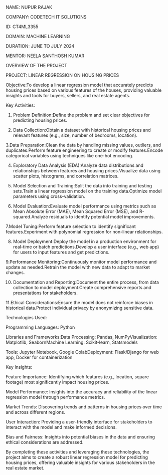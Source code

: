 NAME: NUPUR RAJAK

COMPANY: CODETECH IT SOLUTIONS 

ID: CT4ML3355

DOMAIN: MACHINE LEARNING 

DURATION: JUNE TO JULY 2024

MENTOR: NEELA SANTHOSH KUMAR



OVERVIEW OF THE PROJECT 

PROJECT: LINEAR REGRESSION ON HOUSING PRICES 



Objective:To develop a linear regression model that accurately predicts housing prices based on various features of the houses, providing valuable insights and tools for buyers, sellers, and real estate agents.



Key Activities:

1. Problem Definition:Define the problem and set clear objectives for predicting housing prices.

2. Data Collection:Obtain a dataset with historical housing prices and relevant features (e.g., size, number of bedrooms, location).

3.Data Preparation:Clean the data by handling missing values, outliers, and duplicates.Perform feature engineering to create or modify features.Encode categorical variables using techniques like one-hot encoding.

4. Exploratory Data Analysis (EDA):Analyze data distributions and relationships between features and housing prices.Visualize data using scatter plots, histograms, and correlation matrices.

5. Model Selection and Training:Split the data into training and testing sets.Train a linear regression model on the training data.Optimize model parameters using cross-validation.

6. Model Evaluation:Evaluate model performance using metrics such as Mean Absolute Error (MAE), Mean Squared Error (MSE), and R-squared.Analyze residuals to identify potential model improvements.

7.Model Tuning:Perform feature selection to identify significant features.Experiment with polynomial regression for non-linear relationships.

8. Model Deployment:Deploy the model in a production environment for real-time or batch predictions.Develop a user interface (e.g., web app) for users to input features and get predictions.

9.Performance Monitoring:Continuously monitor model performance and update as needed.Retrain the model with new data to adapt to market changes.

10. Documentation and Reporting:Document the entire process, from data collection to model deployment.Create comprehensive reports and presentations for stakeholders.

11.Ethical Considerations:Ensure the model does not reinforce biases in historical data.Protect individual privacy by anonymizing sensitive data.


Technologies Used:

Programming Languages: Python

Libraries and Frameworks:Data Processing: Pandas, NumPyVisualization: Matplotlib, SeabornMachine Learning: Scikit-learn, Statsmodels

Tools: Jupyter Notebook, Google ColabDeployment: Flask/Django for web app, Docker for containerization


Key Insights:

Feature Importance: Identifying which features (e.g., location, square footage) most significantly impact housing prices.

Model Performance: Insights into the accuracy and reliability of the linear regression model through performance metrics.

Market Trends: Discovering trends and patterns in housing prices over time and across different regions.

User Interaction: Providing a user-friendly interface for stakeholders to interact with the model and make informed decisions.

Bias and Fairness: Insights into potential biases in the data and ensuring ethical considerations are addressed.



By completing these activities and leveraging these technologies, the project aims to create a robust linear regression model for predicting housing prices, offering valuable insights for various stakeholders in the real estate market.
